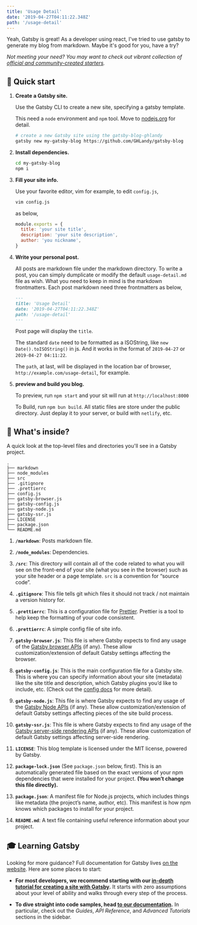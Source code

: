 ```yaml
---
title: 'Usage Detail'
date: '2019-04-27T04:11:22.348Z'
path: '/usage-detail'
---
```


Yeah, Gatsby is great! As a developer using react, I've tried to use gatsby to generate my blog from markdown. Maybe it's good for you, have a try?

_Not meeting your need? You may want to check out vibrant collection of [official and community-created starters](https://www.gatsbyjs.org/docs/gatsby-starters/)._

## 🚀 Quick start

1.  **Create a Gatsby site.**

    Use the Gatsby CLI to create a new site, specifying a gatsby template.

    This need a `node` environment and `npm` tool. Move to [nodejs.org](https://nodejs.org/en/download/) for detail.

    ```bash
    # create a new Gatsby site using the gatsby-blog-ghlandy
    gatsby new my-gatsby-blog https://github.com/GHLandy/gatsby-blog
    ```

1.  **Install dependencies.**

    ```bash
    cd my-gatsby-blog
    npm i
    ```

1.  **Fill your site info.**

    Use your favorite editor, vim for example, to edit `config.js`,

    ```bash
    vim config.js
    ```

    as below,

    ```javascript
    module.exports = {
      title: 'your site title',
      description: 'your site description',
      author: 'you nickname',
    }
    ```

1.  **Write your personal post.**

    All posts are markdown file under the markdown directory. To write a post, you can simply dumplicate or modify the default `usage-detail.md` file as wish. What you need to keep in mind is the markdown frontmatters. Each post markdown need three frontmatters as below,

    ```markdown
    ---
    title: 'Usage Detail'
    date: '2019-04-27T04:11:22.348Z'
    path: '/usage-detail'
    ---
    ```

    Post page will display the `title`.

    The standard `date` need to be formatted as a ISOString, like `new Date().toISOString()` in js. And it works in the format of `2019-04-27` or `2019-04-27 04:11:22`.

    The `path`, at last, will be displayed in the location bar of browser, `http://example.com/usage-detail`, for example.

1.  **preview and build you blog.**

    To preview, run `npm start` and your sit will run at `http://localhost:8000`

    To Build, run `npm bun build`. All static files are store under the public directory. Just deplay it to your server, or build with `netlify`, etc.

## 🧐 What's inside?

A quick look at the top-level files and directories you'll see in a Gatsby project.

    .
    ├── markdown
    ├── node_modules
    ├── src
    ├── .gitignore
    ├── .prettierrc
    ├── config.js
    ├── gatsby-browser.js
    ├── gatsby-config.js
    ├── gatsby-node.js
    ├── gatsby-ssr.js
    ├── LICENSE
    ├── package.json
    └── README.md

1.  **`/markdown`**: Posts markdown file.

2.  **`/node_modules`**: Dependencies.

3.  **`/src`**: This directory will contain all of the code related to what you will see on the front-end of your site (what you see in the browser) such as your site header or a page template. `src` is a convention for “source code”.

4.  **`.gitignore`**: This file tells git which files it should not track / not maintain a version history for.

5.  **`.prettierrc`**: This is a configuration file for [Prettier](https://prettier.io/). Prettier is a tool to help keep the formatting of your code consistent.

6.  **`.prettierrc`**: A simple config file of site info.

7.  **`gatsby-browser.js`**: This file is where Gatsby expects to find any usage of the [Gatsby browser APIs](https://www.gatsbyjs.org/docs/browser-apis/) (if any). These allow customization/extension of default Gatsby settings affecting the browser.

8.  **`gatsby-config.js`**: This is the main configuration file for a Gatsby site. This is where you can specify information about your site (metadata) like the site title and description, which Gatsby plugins you’d like to include, etc. (Check out the [config docs](https://www.gatsbyjs.org/docs/gatsby-config/) for more detail).

9.  **`gatsby-node.js`**: This file is where Gatsby expects to find any usage of the [Gatsby Node APIs](https://www.gatsbyjs.org/docs/node-apis/) (if any). These allow customization/extension of default Gatsby settings affecting pieces of the site build process.

10. **`gatsby-ssr.js`**: This file is where Gatsby expects to find any usage of the [Gatsby server-side rendering APIs](https://www.gatsbyjs.org/docs/ssr-apis/) (if any). These allow customization of default Gatsby settings affecting server-side rendering.

11. **`LICENSE`**: This blog template is licensed under the MIT license, powered by Gatsby.

12. **`package-lock.json`** (See `package.json` below, first). This is an automatically generated file based on the exact versions of your npm dependencies that were installed for your project. **(You won’t change this file directly).**

13. **`package.json`**: A manifest file for Node.js projects, which includes things like metadata (the project’s name, author, etc). This manifest is how npm knows which packages to install for your project.

14. **`README.md`**: A text file containing useful reference information about your project.

## 🎓 Learning Gatsby

Looking for more guidance? Full documentation for Gatsby lives [on the website](https://www.gatsbyjs.org/). Here are some places to start:

- **For most developers, we recommend starting with our [in-depth tutorial for creating a site with Gatsby](https://www.gatsbyjs.org/tutorial/).** It starts with zero assumptions about your level of ability and walks through every step of the process.

- **To dive straight into code samples, head [to our documentation](https://www.gatsbyjs.org/docs/).** In particular, check out the _Guides_, _API Reference_, and _Advanced Tutorials_ sections in the sidebar.
